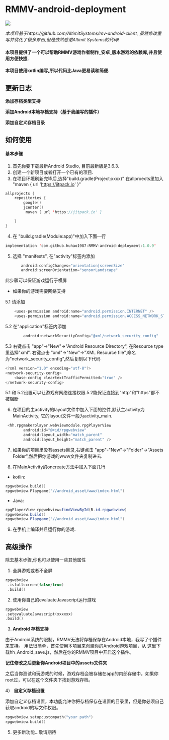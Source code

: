 # RMMV-android-deployment

<img src="https://img.shields.io/github/v/release/huhao1987/RMMV-android-deployment.svg">


 *本项目基于https://github.com/AltimitSystems/mv-android-client, 虽然修改重写并优化了很多东西,但是依然感谢Altimit Systems的代码!*

#### 本项目提供了一个可以帮助RMMV游戏作者制作_安卓_版本游戏的依赖库,并且使用方便快捷.
**本项目使用kotlin编写,所以代码比Java更易读和简便.**

## 更新日志 ##
**添加存档类型支持**

**添加Android本地存档支持（基于我编写的插件）**

**添加自定义存档目录**

## 如何使用
#### 基本步骤
1. 首先你要下载最新Android Studio, 目前最新版是3.6.3.
2. 创建一个新项目或者打开一个已有的项目.
3. 在项目环境刷新完毕后,选择"build.gradle(Project:xxxx)" 在allproects里加入 "maven { url 'https://jitpack.io' }"
```kotlin
allprojects {
    repositories {
        google()
        jcenter()
         maven { url 'https://jitpack.io' }

    }
}
```

4. 在 "build.gradle(Module:app)"中加入下面一行
```kotlin
implementation 'com.github.huhao1987:RMMV-android-deployment:1.0.9'
```
5. 选择 "manifests", 在"activity"标签内添加
```kotlin
       android:configChanges="orientation|screenSize"
       android:screenOrientation="sensorLandscape"
```
此步骤可以保证游戏运行于横屏

* 如果你的游戏需要网络支持

5.1 请添加 
```kotlin
    <uses-permission android:name="android.permission.INTERNET" />
    <uses-permission android:name="android.permission.ACCESS_NETWORK_STATE" />
```
5.2 在"application"标签内添加 
```kotlin
        android:networkSecurityConfig="@xml/network_security_config"
```
5.3 右键点击 "app"->"New"->"Android Resource Directory", 在Resource type里选择"xml".
    右键点击 "xml"->"New"->"XML Resource file",命名为"network_security_config",然后复制以下代码
```kotlin
<?xml version="1.0" encoding="utf-8"?>
<network-security-config>
    <base-config cleartextTrafficPermitted="true" />
</network-security-config>
```
5.1 和 5.2设置可以让游戏有网络连接权限.5.2能保证连接到"http"和"https"都不被阻断

6. 在项目的主activity的layout文件中加入下面的控件,默认主activity为MainActivity, 它的layout文件一般为activity_main.
```kotlin
 <hh.rpgmakerplayer.webviewmodule.rpgPlayerView
        android:id="@+id/rpgwebview"
        android:layout_width="match_parent"
        android:layout_height="match_parent" />
 ```
  
7. 如果你的项目里没有assets目录,右键点击 "app"-"New"->"Folder"->"Assets Folder",然后把你游戏的www文件夹复制进去.

8. 在MainActivity的oncreate方法中加入下面几行
* kotlin:
```kotlin
rpgwebview.build()
rpgwebview.Playgame("//android_asset/www/index.html")
```
* Java:
```Java
rpgPlayerView rpgwebview=findViewById(R.id.rpgwebview)
rpgwebview.build()
rpgwebview.Playgame("//android_asset/www/index.html")
```
9. 在手机上编译并且运行你的游戏.

## 高级操作 
除去基本步骤,你也可以使用一些其他属性
1) 全屏游戏或者不全屏
```kotlin
rpgwebview
 .isfullscreen(false/true)
 .build()
 ```
2) 使用你自己的evaluateJavascript运行游戏
 ```kotlin
rpgwebview
 .setevaluateJavascript(xxxxxx)
 .build()
 ```
 
 3) **Android 存档支持**

   由于Android系统的限制，RMMV无法将存档保存在Android本地，我写了个插件来支持。
   用法很简单，首先使用本项目来创建你的Android游戏项目，从 [这里](https://github.com/huhao1987/RMMV-Plugins)下载hh_Android_save.js，然后在你的RMMV项目中开启这个插件。
   
   **记住修改之后更新你Android项目中的assets文件夹**
   
   之后当你测试和玩游戏的时候，游戏存档会被存储在app的内部存储中，如果你root过，可以在这个文件夹下找到游戏存档。
 
4） **自定义存档设置**

添加自定义存档设置，本功能允许你把存档保存在设置的目录里，但是你必须自己获取android的写文件权限。
     
 ```kotlin
rpgwebview.setupcustompath("your path")
rpgwebview.build()
   ```
5) 更多新功能...敬请期待


